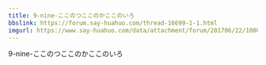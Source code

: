 ```yaml
---
title: 9-nine-ここのつここのかここのいろ
bbslink: https://forum.say-huahuo.com/thread-16699-1-1.html
imgurl: https://www.say-huahuo.com/data/attachment/forum/201706/22/100012n9jzo9o5eekuzztu.jpg
---
```


9-nine-ここのつここのかここのいろ<!--more-->
